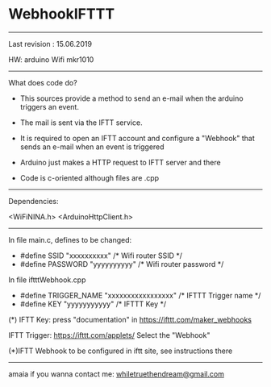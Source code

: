 # WebhookIFTTT
******************************************************************************************************************************
Last revision : 15.06.2019

HW:  arduino Wifi mkr1010
******************************************************************************************************************************
What does code do?
- This sources provide a method to send an e-mail when the arduino triggers an event. 
- The mail is sent via the IFTT service.
- It is required to open an IFTT account and configure a "Webhook" that sends an e-mail when an event is triggered
- Arduino just makes a HTTP request to IFTT server and there 

- Code is c-oriented although files are .cpp 
******************************************************************************************************************************
Dependencies:

 <WiFiNINA.h>
 <ArduinoHttpClient.h>

******************************************************************************************************************************
In file main.c, defines to be changed:

- #define SSID     "xxxxxxxxxx"             /* Wifi router SSID */
- #define	PASSWORD "yyyyyyyyyy"             /* Wifi router password */

In file iftttWebhook.cpp

- #define TRIGGER_NAME "xxxxxxxxxxxxxxxxx"                      /* IFTTT Trigger name */
- #define KEY "yyyyyyyyyyy"                                     /* IFTTT Key */


(*)
IFTT Key:
press "documentation" in 
https://ifttt.com/maker_webhooks 

IFTT Trigger:
https://ifttt.com/applets/ 
Select the "Webhook"

(*)IFTT Webhook to be configured in iftt site, see instructions there

******************************************************************************************************************************
amaia if you wanna contact me: whiletruethendream@gmail.com
